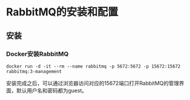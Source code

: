 # RabbitMQ的安装和配置



## 安装



### Docker安装RabbitMQ

```shell
docker run -d -it --rm --name rabbitmq -p 5672:5672 -p 15672:15672 rabbitmq:3-management
```

安装完成之后，可以通过浏览器访问对应的15672端口打开RabbitMQ的管理界面，默认用户名和密码都为guest。